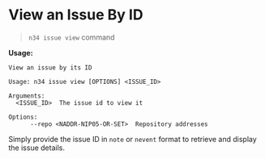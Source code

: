 # View an Issue By ID

> `n34 issue view` command

**Usage:**
```
View an issue by its ID

Usage: n34 issue view [OPTIONS] <ISSUE_ID>

Arguments:
  <ISSUE_ID>  The issue id to view it

Options:
      --repo <NADDR-NIP05-OR-SET>  Repository addresses
```

Simply provide the issue ID in `note` or `nevent` format to retrieve and display
the issue details.
